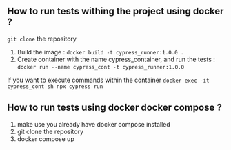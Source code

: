 ## How to run tests withing the project using docker ?

`git clone` the repository

1. Build the image : `docker build -t cypress_runner:1.0.0 .`
2. Create container with the name cypress_container, and run the tests : `docker run --name cypress_cont -t cypress_runner:1.0.0`

If you want to execute commands within the container `docker exec -it cypress_cont sh npx cypress run`

## How to run tests using docker docker compose ?

1. make use you already have docker compose installed
2. git clone the repository
3. docker compose up

